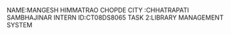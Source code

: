 NAME:MANGESH HIMMATRAO CHOPDE CITY :CHHATRAPATI SAMBHAJINAR INTERN ID:CT08DS8065 TASK 2:LIBRARY MANAGEMENT SYSTEM

